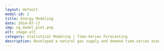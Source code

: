 ```yaml
---
layout: default
modal-id: 2
title: Energy Modeling
date: 2014-07-17
img: ng_model_plot.png
alt: image-alt
category: Statistical Modeling | Time-Series Forecasting
description: Developed a natural gas supply and demand time-series econometric model using demand drivers from EIA and NOAA, as well as custom supply forecasts from well-level production data. Production data (type-curves) from about 2.5mm individual wells are aggregated and forecast through custom Python code. This model has backed numerous successful macro trades.
---
```

